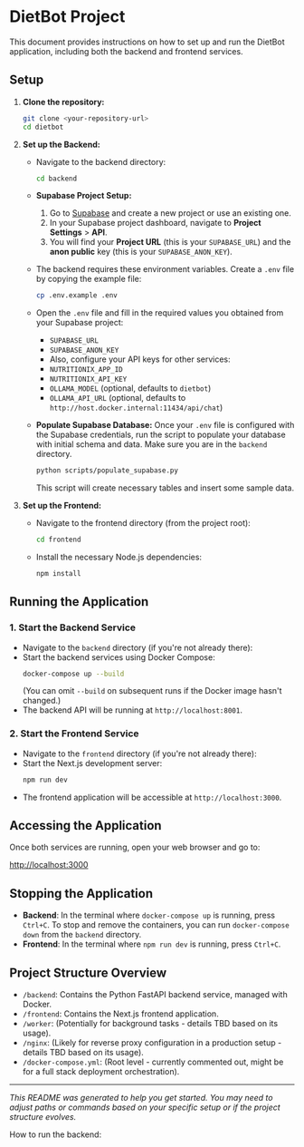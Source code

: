 # DietBot Project

This document provides instructions on how to set up and run the DietBot application, including both the backend and frontend services.

## Setup

1.  **Clone the repository:**
    ```bash
    git clone <your-repository-url>
    cd dietbot
    ```

2.  **Set up the Backend:**
    *   Navigate to the backend directory:
        ```bash
        cd backend
        ```
    *   **Supabase Project Setup:**
        1.  Go to [Supabase](https://supabase.com/) and create a new project or use an existing one.
        2.  In your Supabase project dashboard, navigate to **Project Settings** > **API**.
        3.  You will find your **Project URL** (this is your `SUPABASE_URL`) and the **anon public** key (this is your `SUPABASE_ANON_KEY`).

    *   The backend requires these environment variables. Create a `.env` file by copying the example file:
        ```bash
        cp .env.example .env
        ```
    *   Open the `.env` file and fill in the required values you obtained from your Supabase project:
        *   `SUPABASE_URL`
        *   `SUPABASE_ANON_KEY`
        *   Also, configure your API keys for other services:
        *   `NUTRITIONIX_APP_ID`
        *   `NUTRITIONIX_API_KEY`
        *   `OLLAMA_MODEL` (optional, defaults to `dietbot`)
        *   `OLLAMA_API_URL` (optional, defaults to `http://host.docker.internal:11434/api/chat`)

    *   **Populate Supabase Database:**
        Once your `.env` file is configured with the Supabase credentials, run the script to populate your database with initial schema and data. Make sure you are in the `backend` directory.
        ```bash
        python scripts/populate_supabase.py
        ```
        This script will create necessary tables and insert some sample data.

3.  **Set up the Frontend:**
    *   Navigate to the frontend directory (from the project root):
        ```bash
        cd frontend
        ```
    *   Install the necessary Node.js dependencies:
        ```bash
        npm install
        ```

## Running the Application

### 1. Start the Backend Service

*   Navigate to the `backend` directory (if you're not already there):
*   Start the backend services using Docker Compose:
    ```bash
    docker-compose up --build
    ```
    (You can omit `--build` on subsequent runs if the Docker image hasn't changed.)
*   The backend API will be running at `http://localhost:8001`.

### 2. Start the Frontend Service

*   Navigate to the `frontend` directory (if you're not already there):
*   Start the Next.js development server:
    ```bash
    npm run dev
    ```
*   The frontend application will be accessible at `http://localhost:3000`.

## Accessing the Application

Once both services are running, open your web browser and go to:

[http://localhost:3000](http://localhost:3000)

## Stopping the Application

*   **Backend**: In the terminal where `docker-compose up` is running, press `Ctrl+C`. To stop and remove the containers, you can run `docker-compose down` from the `backend` directory.
*   **Frontend**: In the terminal where `npm run dev` is running, press `Ctrl+C`.

## Project Structure Overview

*   `/backend`: Contains the Python FastAPI backend service, managed with Docker.
*   `/frontend`: Contains the Next.js frontend application.
*   `/worker`: (Potentially for background tasks - details TBD based on its usage).
*   `/nginx`: (Likely for reverse proxy configuration in a production setup - details TBD based on its usage).
*   `/docker-compose.yml`: (Root level - currently commented out, might be for a full stack deployment orchestration).

---

*This README was generated to help you get started. You may need to adjust paths or commands based on your specific setup or if the project structure evolves.*


How to run the backend:

#